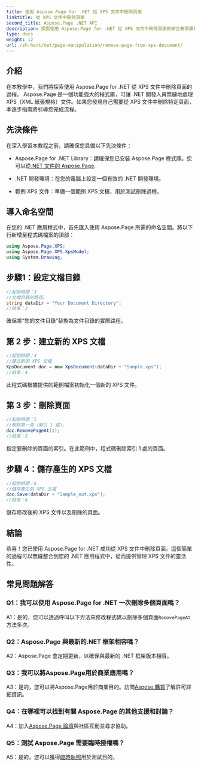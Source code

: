 ```yaml
---
title: 使用 Aspose.Page for .NET 從 XPS 文件中刪除頁面
linktitle: 從 XPS 文件中刪除頁面
second_title: Aspose.Page .NET API
description: 探索使用 Aspose.Page for .NET 從 XPS 文件中刪除頁面的綜合教學課程。了解無縫文件操作的逐步流程、先決條件和常見問題。
type: docs
weight: 12
url: /zh-hant/net/page-manipulation/remove-page-from-xps-document/
---
```

## 介紹

在本教學中，我們將探索使用 Aspose.Page for .NET 從 XPS 文件中刪除頁面的過程。 Aspose.Page 是一個功能強大的程式庫，可讓 .NET 開發人員無縫地處理 XPS（XML 紙張規格）文件。如果您發現自己需要從 XPS 文件中刪除特定頁面，本逐步指南將引導您完成流程。

## 先決條件

在深入學習本教程之前，請確保您具備以下先決條件：

-  Aspose.Page for .NET Library：請確保您已安裝 Aspose.Page 程式庫。您可以從[.NET 文件的 Aspose.Page](https://reference.aspose.com/page/net/).

- .NET 開發環境：在您的電腦上設定一個有效的 .NET 開發環境。

- 範例 XPS 文件：準備一個範例 XPS 文檔，用於測試刪除過程。

## 導入命名空間

在您的 .NET 應用程式中，首先匯入使用 Aspose.Page 所需的命名空間。將以下行新增至程式碼檔案的頂部：

```csharp
using Aspose.Page.XPS;
using Aspose.Page.XPS.XpsModel;
using System.Drawing;
```

## 步驟1：設定文檔目錄

```csharp
//起始時間：3
//文檔目錄的路徑。
string dataDir = "Your Document Directory";
//結束：3
```

確保將“您的文件目錄”替換為文件目錄的實際路徑。

## 第 2 步：建立新的 XPS 文檔

```csharp
//起始時間：4
//建立新的 XPS 文檔
XpsDocument doc = new XpsDocument(dataDir + "Sample.xps");
//結束：4
```

此程式碼根據提供的範例檔案初始化一個新的 XPS 文件。

## 第 3 步：刪除頁面

```csharp
//起始時間：5
//刪除第一頁（索引 1 處）。
doc.RemovePageAt(1);
//結束：5
```

指定要刪除的頁面的索引。在此範例中，程式碼刪除索引 1 處的頁面。

## 步驟 4：儲存產生的 XPS 文檔

```csharp
//起始時間：6
//儲存產生的 XPS 文檔
doc.Save(dataDir + "Sample_out.xps");
//結束：6
```

儲存修改後的 XPS 文件以及刪除的頁面。

## 結論

恭喜！您已使用 Aspose.Page for .NET 成功從 XPS 文件中刪除頁面。這個簡單的過程可以無縫整合到您的 .NET 應用程式中，從而提供管理 XPS 文件的靈活性。

## 常見問題解答

### Q1：我可以使用 Aspose.Page for .NET 一次刪除多個頁面嗎？

A1：是的，您可以透過呼叫以下方法來修改程式碼以刪除多個頁面`RemovePageAt`方法多次。

### Q2：Aspose.Page 與最新的.NET 框架相容嗎？

A2：Aspose.Page 會定期更新，以確保與最新的 .NET 框架版本相容。

### Q3：我可以將Aspose.Page用於商業應用嗎？

 A3：是的，您可以將Aspose.Page用於商業目的。訪問[Aspose.購買](https://purchase.aspose.com/buy)了解許可詳細資訊。

### Q4：在哪裡可以找到有關 Aspose.Page 的其他支援和討論？

 A4：加入[Aspose.Page 論壇](https://forum.aspose.com/c/page/39)與社區互動並尋求協助。

### Q5：測試 Aspose.Page 需要臨時授權嗎？

 A5：是的，您可以獲得[臨時執照](https://purchase.aspose.com/temporary-license/)用於測試目的。